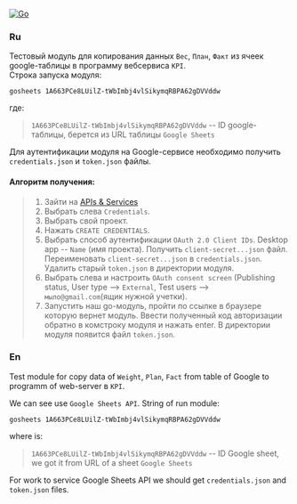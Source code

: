 [![Go](https://github.com/blablatov/gosheets/actions/workflows/gosheets-action.yml/badge.svg)](https://github.com/blablatov/gosheets/actions/workflows/gosheets-action.yml)
### Ru

Тестовый модуль для копирования данных `Вес`, `План`, `Факт` из ячеек google-таблицы в программу вебсервиса `KPI`.   
Строка запуска модуля:

    gosheets 1A663PCe8LUilZ-tWbImbj4vlSikymqRBPA62gDVVddw

где:
> `1A663PCe8LUilZ-tWbImbj4vlSikymqRBPA62gDVVddw` -- ID google-таблицы, берется из URL таблицы `Google Sheets`

Для аутентификации модуля на Google-сервисе необходимо получить `credentials.json` и `token.json` файлы.  
#### Алгоритм получения:
>1. Зайти на [APIs & Services](https://console.cloud.google.com/apis/credentials)
>2. Выбрать слева `Credentials`.
>3. Выбрать свой проект.
>4. Нажать `CREATE CREDENTIALS`.
>5. Выбрать способ аутентификации `OAuth 2.0 Client IDs`. Desktop app -- `Name` (имя проекта). Получить `client-secret...json` файл. Переименовать `client-secret...json` в `credentials.json`. Удалить старый `token.json` в директории модуля.
>6. Выбрать слева и настроить `OAuth consent screen` (Publishing status, User type --> `External`, Test users --> `мыло@gmail.com`(ящик нужной учетки).
>7. Запустить наш go-модуль, пройти по ссылке в браузере которую вернет модуль. Ввести полученный код авторизации обратно в комстроку модуля и нажать enter. В директории модуля появится файл `token.json`. 

### En

Test module for copy data of `Weight`, `Plan`, `Fact` from table of Google to programm of web-server в `KPI`.  

We can see use `Google Sheets API`.
String of run module:

    gosheets 1A663PCe8LUilZ-tWbImbj4vlSikymqRBPA62gDVVddw

where is:
> `1A663PCe8LUilZ-tWbImbj4vlSikymqRBPA62gDVVddw` -- ID Google sheet, we got it from URL of a sheet `Google Sheets`

For work to service Google Sheets API we should get `credentials.json` and `token.json` files.

